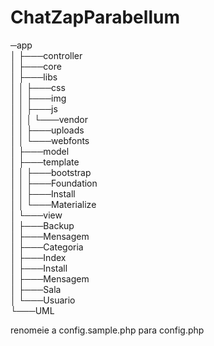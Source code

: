 # ChatZapParabellum

─app<br>
│    ├───controller<br>
│     ├───core<br>
│     ├───libs<br>
│     │   ├───css<br>
│     │   ├───img<br>
│     │   ├───js<br>
│     │   │   └───vendor<br>
│     │   ├───uploads<br>
│     │   └───webfonts<br>
│     ├───model<br>
│     ├───template<br>
│     │   ├───bootstrap<br>
│     │   ├───Foundation<br>
│     │   ├───Install<br>
│     │   └───Materialize<br>
│     └───view<br>
│         ├───Backup<br>
│         ├───Mensagem<br>
│         ├───Categoria<br>
│         ├───Index<br>
│         ├───Install<br>
│         ├───Mensagem<br>
│         ├───Sala<br>
│         └───Usuario<br>
└───UML<br>

renomeie a config.sample.php para config.php
